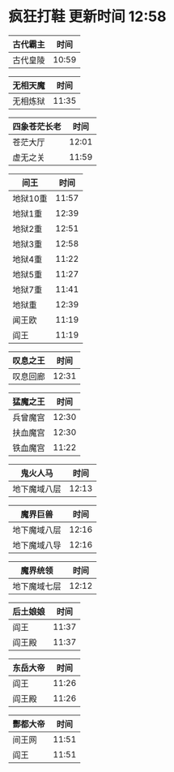 # 疯狂打鞋 更新时间 12:58

| 古代霸主   | 时间    |
|--------|-------|
| 古代皇陵 | 10:59 |

| 无相天魔   | 时间    |
|--------|-------|
| 无相炼狱 | 11:35 |

| 四象苍茫长老   | 时间    |
|--------|-------|
| 苍茫大厅 | 12:01 |
| 虚无之关 | 11:59 |

| 间王   | 时间    |
|--------|-------|
| 地狱10重 | 11:57 |
| 地狱1重 | 12:39 |
| 地狱2重 | 12:51 |
| 地狱3重 | 12:58 |
| 地狱4重 | 11:22 |
| 地狱5重 | 11:27 |
| 地狱7重 | 11:41 |
| 地狱重 | 12:39 |
| 闻王欧 | 11:19 |
| 阎王 | 11:19 |

| 叹息之王   | 时间    |
|--------|-------|
| 叹息回廊 | 12:31 |

| 猛魔之王   | 时间    |
|--------|-------|
| 兵曾魔宫 | 12:30 |
| 扶血魔宫 | 12:30 |
| 铁血魔宫 | 11:22 |

| 鬼火人马   | 时间    |
|--------|-------|
| 地下魔域八层 | 12:13 |

| 魔界巨兽   | 时间    |
|--------|-------|
| 地下魔域八层 | 12:16 |
| 地下魔域八导 | 12:16 |

| 魔界统领   | 时间    |
|--------|-------|
| 地下魔域七层 | 12:12 |

| 后土娘娘   | 时间    |
|--------|-------|
| 阎王 | 11:37 |
| 阎王殿 | 11:37 |

| 东岳大帝   | 时间    |
|--------|-------|
| 阎王 | 11:26 |
| 阎王殿 | 11:26 |

| 酆都大帝   | 时间    |
|--------|-------|
| 间王网 | 11:51 |
| 阎王 | 11:51 |